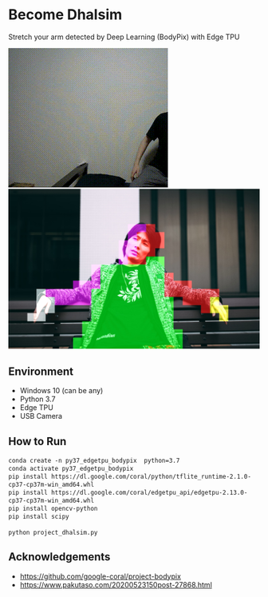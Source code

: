# Become Dhalsim
Stretch your arm detected by Deep Learning (BodyPix) with Edge TPU

![Dhalsim](00_doc/Dhalsim.gif "Dhalsim.gif")
![sample](00_doc/sample.jpg "sample.jpg")

## Environment
- Windows 10 (can be any)
- Python 3.7
- Edge TPU
- USB Camera

## How to Run
```
conda create -n py37_edgetpu_bodypix  python=3.7
conda activate py37_edgetpu_bodypix
pip install https://dl.google.com/coral/python/tflite_runtime-2.1.0-cp37-cp37m-win_amd64.whl
pip install https://dl.google.com/coral/edgetpu_api/edgetpu-2.13.0-cp37-cp37m-win_amd64.whl
pip install opencv-python
pip install scipy

python project_dhalsim.py
```

## Acknowledgements
- https://github.com/google-coral/project-bodypix
- https://www.pakutaso.com/20200523150post-27868.html
